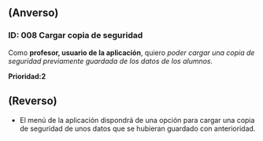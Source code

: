 ## (Anverso)

### **ID:** 008 **Cargar copia de seguridad**
Como **profesor, usuario de la aplicación**, quiero *poder cargar una copia de seguridad previamente guardada de los datos de los alumnos.*

**Prioridad:2**

## (Reverso)

* El menú de la aplicación dispondrá de una opción para cargar una copia de seguridad de unos datos que se hubieran guardado con anterioridad.
